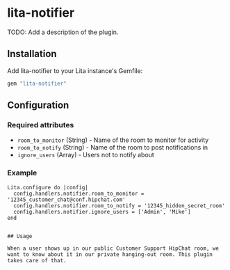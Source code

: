 # lita-notifier

TODO: Add a description of the plugin.

## Installation

Add lita-notifier to your Lita instance's Gemfile:

``` ruby
gem "lita-notifier"
```

## Configuration

### Required attributes

* `room_to_monitor` (String) - Name of the room to monitor for activity
* `room_to_notify` (String) - Name of the room to post notifications in
* `ignore_users` (Array) - Users not to notify about

### Example

```
Lita.configure do |config|
  config.handlers.notifier.room_to_monitor = '12345_customer_chat@conf.hipchat.com'
  config.handlers.notifier.room_to_notify = '12345_hidden_secret_room'
  config.handlers.notifier.ignore_users = ['Admin', 'Mike']
end


## Usage

When a user shows up in our public Customer Support HipChat room, we want to know about it in our private hanging-out room. This plugin takes care of that.
